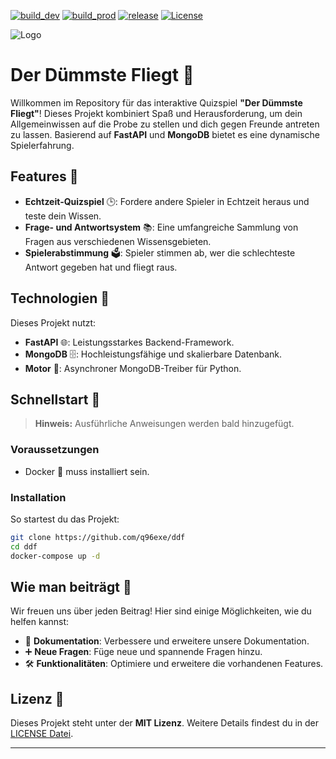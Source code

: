 [![build_dev](https://img.shields.io/github/actions/workflow/status/q96exe/ddf/deploy_dev.yml)](https://github.com/q96exe/ddf/actions)
[![build_prod](https://img.shields.io/github/actions/workflow/status/q96exe/ddf/deploy_prod.yml)](https://github.com/q96exe/ddf/actions)
[![release](https://img.shields.io/github/package-json/v/q96exe/ddf)](https://github.com/q96exe/ddf/releases)
[![License](https://img.shields.io/badge/license-MIT-green.svg)](LICENSE)

![Logo](https://ibb.co/NK5t0n7)

# Der Dümmste Fliegt 🚀

Willkommen im Repository für das interaktive Quizspiel **"Der Dümmste Fliegt"**! Dieses Projekt kombiniert Spaß und Herausforderung, um dein Allgemeinwissen auf die Probe zu stellen und dich gegen Freunde antreten zu lassen. Basierend auf **FastAPI** und **MongoDB** bietet es eine dynamische Spielerfahrung.

## Features 🌟

- **Echtzeit-Quizspiel** 🕒: Fordere andere Spieler in Echtzeit heraus und teste dein Wissen.
- **Frage- und Antwortsystem** 📚: Eine umfangreiche Sammlung von Fragen aus verschiedenen Wissensgebieten.
- **Spielerabstimmung** 🗳️: Spieler stimmen ab, wer die schlechteste Antwort gegeben hat und fliegt raus.

## Technologien 🔧

Dieses Projekt nutzt:
- **FastAPI** 🌐: Leistungsstarkes Backend-Framework.
- **MongoDB** 🗄️: Hochleistungsfähige und skalierbare Datenbank.
- **Motor** 🚗: Asynchroner MongoDB-Treiber für Python.

## Schnellstart 🚀

> **Hinweis:** Ausführliche Anweisungen werden bald hinzugefügt.

### Voraussetzungen

- Docker 🐳 muss installiert sein.

### Installation

So startest du das Projekt:

```bash
git clone https://github.com/q96exe/ddf
cd ddf
docker-compose up -d
```

## Wie man beiträgt 🤝

Wir freuen uns über jeden Beitrag! Hier sind einige Möglichkeiten, wie du helfen kannst:

- 📝 **Dokumentation**: Verbessere und erweitere unsere Dokumentation.
- ➕ **Neue Fragen**: Füge neue und spannende Fragen hinzu.
- 🛠 **Funktionalitäten**: Optimiere und erweitere die vorhandenen Features.

## Lizenz 📜

Dieses Projekt steht unter der **MIT Lizenz**. Weitere Details findest du in der [LICENSE Datei](LICENSE).

---
